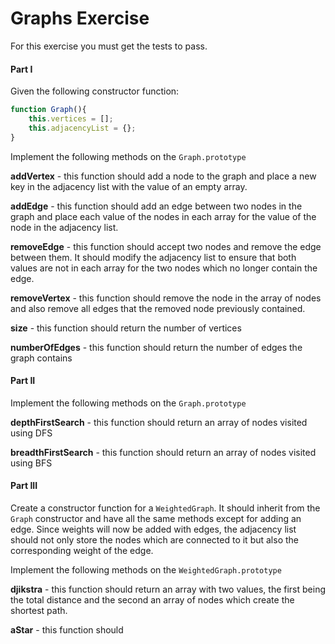 # Graphs Exercise

For this exercise you must get the tests to pass.

#### Part I 

Given the following constructor function:

```js
function Graph(){
    this.vertices = [];
    this.adjacencyList = {};
}
```

Implement the following methods on the `Graph.prototype`

**addVertex** - this function should add a node to the graph and place a new key in the adjacency list with the value of an empty array.

**addEdge** - this function should add an edge between two nodes in the graph and place each value of the nodes in each array for the value of the node in the adjacency list.

**removeEdge** - this function should accept two nodes and remove the edge between them. It should modify the adjacency list to ensure that both values are not in each array for the two nodes which no longer contain the edge.

**removeVertex** - this function should remove the node in the array of nodes and also remove all edges that the removed node previously contained.

**size** - this function should return the number of vertices

**numberOfEdges** - this function should return the number of edges the graph contains

#### Part II

Implement the following methods on the `Graph.prototype`

**depthFirstSearch** - this function should return an array of nodes visited using DFS

**breadthFirstSearch** - this function should return an array of nodes visited using BFS

#### Part III

Create a constructor function for a `WeightedGraph`. It should inherit from the `Graph` constructor and have all the same methods except for adding an edge. Since weights will now be added with edges, the adjacency list should not only store the nodes which are connected to it but also the corresponding weight of the edge.

Implement the following methods on the `WeightedGraph.prototype`

**djikstra** - this function should return an array with two values, the first being the total distance and the second an array of nodes which create the shortest path.

**aStar** - this function should



